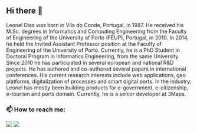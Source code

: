 ## Hi there 👋

Leonel Dias was born in Vila do Conde, Portugal, in 1987. He received his M.Sc. degrees in Informatics and Computing Engineering from the Faculty of Engineering of the University of Porto (FEUP), Portugal, in 2010. 
In 2014, he held the Invited Assistant Professor position at the Faculty of Engineering of the University of Porto. Currently, he is a PhD Student in Doctoral Program in Informatics Engineering, from the same University. 
Since 2010 he has participated in several european and national R&D projects. He has authored and co-authored several papers in international conferences. His current research interests include web applications, geo platforms, digitalization of processes and smart digital ports. In the industry, Leonel has mostly been building products for e-government, e-citizenship, e-tourism and ports domain. 
Currently, he is a senior developer at 3Maps.

### 📫 How to reach me:

[![](https://img.shields.io/badge/linkedin%20-%230077B5.svg?&style=for-the-badge&logo=linkedin&logoColor=white)](https://www.linkedin.com/in/leoneljdias/)
[![](https://img.shields.io/badge/twitter%20-%231DA1F2.svg?&style=for-the-badge&logo=Twitter&logoColor=white)](https://twitter.com/leoneljdias)
